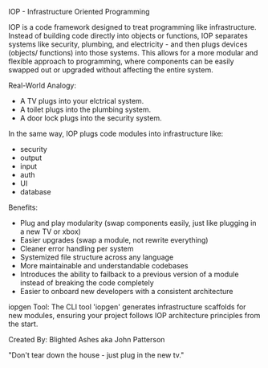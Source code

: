 IOP - Infrastructure Oriented Programming

IOP is a code framework designed to treat programming like infrastructure.
Instead of building code directly into objects or functions, IOP separates systems like 
security, plumbing, and electricity - and then plugs devices (objects/ functions) into those systems.
This allows for a more modular and flexible approach to programming, where components can be easily 
swapped out or upgraded without affecting the entire system.

Real-World Analogy:
- A TV plugs into your elctrical system.
- A toilet plugs into the plumbing system.
- A door lock plugs into the security system.

In the same way, IOP plugs code modules into infrastructure like:
- security
- output
- input
- auth
- UI
- database

Benefits:
- Plug and play modularity (swap components easily, just like plugging in a new TV or xbox)
- Easier upgrades (swap a module, not rewrite everything)
- Cleaner error handling per system
- Systemized file structure across any language
- More maintainable and understandable codebases
- Introduces the ability to failback to a previous version of a module instead of breaking the code completely
- Easier to onboard new developers with a consistent architecture

iopgen Tool:
The CLI tool 'iopgen' generates
infrastructure scaffolds for new modules,
ensuring your project follows IOP architecture
principles from the start.

Created By: Blighted Ashes aka John Patterson

"Don't tear down the house - just plug in the new tv."